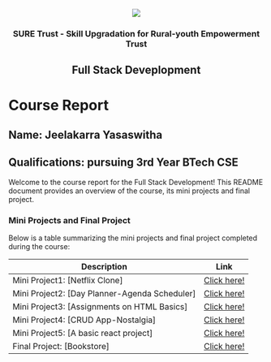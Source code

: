 <!-- PROJECT LOGO -->
<br />

<div align="center">
   <img src='https://user-images.githubusercontent.com/73131499/166115643-d3187f47-d38f-41b2-ae42-5ecbbc60de14.png' />


<h3 align="center">SURE Trust - Skill Upgradation for Rural-youth Empowerment Trust</h3>
  <h2> Full Stack Deveplopment </h2>
</div>

# Course Report

## Name: Jeelakarra Yasaswitha

## Qualifications: pursuing 3rd Year BTech CSE

Welcome to the course report for the Full Stack Development! This README document provides an overview of the course, its mini projects and final project.

### Mini Projects and Final Project

Below is a table summarizing the mini projects and final project completed during the course:

| Description                                    | Link                                    |
|------------------------------------------------|-----------------------------------------|
| Mini Project1: [Netflix Clone]                 | [Click here!](https://github.com/Yashu-Hk/G16_FSD/tree/main/Mini%20Projects/Yasaswitha/miniproject1)               |
| Mini Project2: [Day Planner-Agenda Scheduler]  | [Click here!](https://github.com/sure-trust/G16_FSD/tree/main/Mini%20Projects/Yasaswitha/miniproject%202)                         |
| Mini Project3: [Assignments on HTML Basics]    | [Click here!](https://github.com/Yashu-Hk/G16_FSD/tree/main/Mini%20Projects/Yasaswitha/miniproject3)                         |
| Mini Project4: [CRUD App-Nostalgia]            | [Click here!](https://github.com/Yashu-Hk/G16_FSD/tree/main/Mini%20Projects/Yasaswitha/miniproject4)                         |
| Mini Project5: [A basic react project]         | [Click here!](https://github.com/Yashu-Hk/G16_FSD/tree/main/Mini%20Projects/Yasaswitha/miniproject5)                         |
| Final Project: [Bookstore]                     | [Click here!](https://github.com/sure-trust/G16_FSD/tree/main/Final%20Capstone%20Project/Yasaswitha)                         |